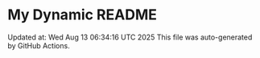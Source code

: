 # My Dynamic README
Updated at: Wed Aug 13 06:34:16 UTC 2025
This file was auto-generated by GitHub Actions.
